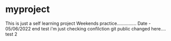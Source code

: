 # myproject
This is just a self learning project
Weekends practice...............
Date - 05/06/2022
end test
i'm just checking confilction
git public changed here....
test 2
